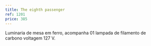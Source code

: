 ```yaml
---
title: The eighth passenger
ref: 1201
price: 385
---
```


Luminaria de mesa em ferro, acompanha 01 lampada de filamento de carbono voltagem 127 V.
